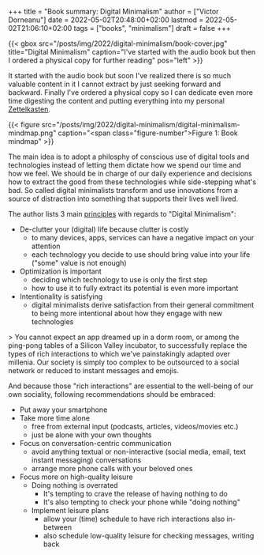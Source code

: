 +++
title = "Book summary: Digital Minimalism"
author = ["Victor Dorneanu"]
date = 2022-05-02T20:48:00+02:00
lastmod = 2022-05-02T21:06:10+02:00
tags = ["books", "minimalism"]
draft = false
+++

{{&lt; gbox src="/posts/img/2022/digital-minimalism/book-cover.jpg" title="Digital Minimalism" caption="I've started with the audio book but then I ordered a physical copy for further reading" pos="left" &gt;}}

It started with the audio book but soon I've realized there is so much valuable content in it I cannot extract by
just seeking forward and backward. Finally I've ordered a physical copy so I can dedicate even more time digesting
the content and putting everything into my personal [Zettelkasten](https://brainfck.org).

{{< figure src="/posts/img/2022/digital-minimalism/digital-minimalism-mindmap.png" caption="<span class=\"figure-number\">Figure 1: </span>Book mindmap" >}}

The main idea is to adopt a philosphy of conscious use of digital tools and technologies instead of letting them
dictate how we spend our time and how we feel. We should be in charge of our daily experience and decisions how to
extract the good from these technologies while side-stepping what's bad. So called digital minimalists transform and
use innovations from a source of distraction into something that supports their lives well lived.

The author lists 3 main [principles](https://brainfck.org/#Digital%20Minimalism%20%2F%20Philosophy) with regards to "Digital Minimalism":

-   De-clutter your (digital) life because clutter is costly
    -   to many devices, apps, services can have a negative impact on your attention
    -   each technology you decide to use should bring value into your life ("some" value is not enough)
-   Optimization is important
    -   deciding which technology to use is only the first step
    -   how to use it to fully extract its potential is even more important
-   Intentionality is satisfying
    -   digital minimalists derive satisfaction from their general commitment to being more intentional about how they
        engage with new technologies

&gt; You cannot expect an app dreamed up in a dorm room, or among the ping-pong tables of a Silicon Valley incubator, to
successfully replace the types of rich interactions to which we've painstakingly adapted over millenia. Our society is
simply too complex to be outsourced to a social network or reduced to instant messages and emojis.

And because those "rich interactions" are essential to the well-being of our own sociality, following recommendations
should be embraced:

-   Put away your smartphone
-   Take more time alone
    -   free from external input (podcasts, articles, videos/movies etc.)
    -   just be alone with your own thoughts
-   Focus on conversation-centric communication
    -   avoid anything textual or non-interactive (social media, email, text instant messaging) conversations
    -   arrange more phone calls with your beloved ones
-   Focus more on high-quality leisure
    -   Doing nothing is overrated
        -   It's tempting to crave the release of having nothing to do
        -   It's also tempting to check your phone while "doing nothing"
    -   Implement leisure plans
        -   allow your (time) schedule to have rich interactions also in-between
        -   also schedule low-quality leisure for checking messages, writing back

[1]: <https://brainfck.org>
[2]: <https://brainfck.org/#Digital%20Minimalism%20%2F%20Philosophy>
